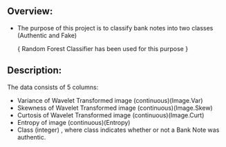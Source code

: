 ## Overview:

* The purpose of this project is to classify bank notes into two classes (Authentic and Fake)

  { Random Forest Classifier has been used for this purpose }

## Description:

The data consists of 5 columns:

* Variance of Wavelet Transformed image (continuous)(Image.Var)
* Skewness of Wavelet Transformed image (continuous)(Image.Skew)
* Curtosis of Wavelet Transformed image (continuous)(Image.Curt)
* Entropy of image (continuous)(Entropy)
* Class (integer)
, where class indicates whether or not a Bank Note was authentic.
